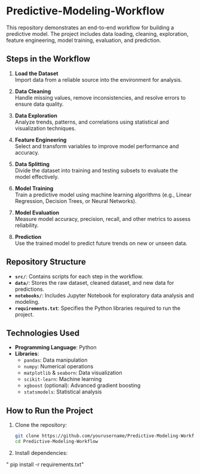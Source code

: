 # Predictive-Modeling-Workflow


This repository demonstrates an end-to-end workflow for building a predictive model. The project includes data loading, cleaning, exploration, feature engineering, model training, evaluation, and prediction.

## Steps in the Workflow

1. **Load the Dataset**  
   Import data from a reliable source into the environment for analysis.

2. **Data Cleaning**  
   Handle missing values, remove inconsistencies, and resolve errors to ensure data quality.

3. **Data Exploration**  
   Analyze trends, patterns, and correlations using statistical and visualization techniques.

4. **Feature Engineering**  
   Select and transform variables to improve model performance and accuracy.

5. **Data Splitting**  
   Divide the dataset into training and testing subsets to evaluate the model effectively.

6. **Model Training**  
   Train a predictive model using machine learning algorithms (e.g., Linear Regression, Decision Trees, or Neural Networks).

7. **Model Evaluation**  
   Measure model accuracy, precision, recall, and other metrics to assess reliability.

8. **Prediction**  
   Use the trained model to predict future trends on new or unseen data.

## Repository Structure

- **`src/`**: Contains scripts for each step in the workflow.
- **`data/`**: Stores the raw dataset, cleaned dataset, and new data for predictions.
- **`notebooks/`**: Includes Jupyter Notebook for exploratory data analysis and modeling.
- **`requirements.txt`**: Specifies the Python libraries required to run the project.

## Technologies Used

- **Programming Language**: Python
- **Libraries**:
  - `pandas`: Data manipulation
  - `numpy`: Numerical operations
  - `matplotlib` & `seaborn`: Data visualization
  - `scikit-learn`: Machine learning
  - `xgboost` (optional): Advanced gradient boosting
  - `statsmodels`: Statistical analysis

## How to Run the Project

1. Clone the repository:
   ```bash
   git clone https://github.com/yourusername/Predictive-Modeling-Workflow.git
   cd Predictive-Modeling-Workflow
2. Install dependencies:

"
pip install -r requirements.txt"
